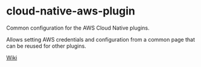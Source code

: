 # cloud-native-aws-plugin

Common configuration for the AWS Cloud Native plugins.

Allows setting AWS credentials and configuration from a common page that can be reused for other plugins.

[Wiki](https://wiki.jenkins.io/display/JENKINS/Cloud+Native+AWS+Plugin)
